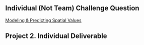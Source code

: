 ## Individual (Not Team) Challenge Question
[Modeling & Predicting Spatial Values](p4d1.md)
## Project 2. Individual Deliverable
